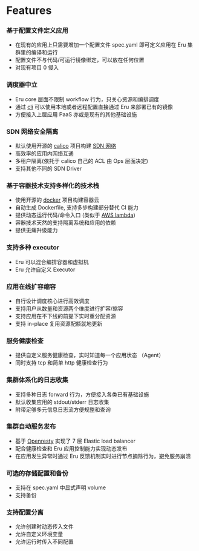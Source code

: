 # Features

### 基于配置文件定义应用

- 在现有的应用上只需要增加一个配置文件 spec.yaml 即可定义应用在 Eru 集群里的编译和运行
- 配置文件不与代码/可运行镜像绑定，可以放在任何位置
- 对现有项目 0 侵入

### 调度器中立

- Eru core 层面不限制 workflow 行为，只关心资源和编排调度
- 通过 [cli](https://github.com/projecteru2/cli) 可以使用本地或者远程配置直接通过 Eru 来部署已有的镜像
- 方便接入上层应用 PaaS 亦或是现有的其他基础设施

### SDN 网络安全隔离

- 默认使用开源的 [calico](https://github.com/projectcalico/calico) 项目构建 [SDN 网络](https://zh.wikipedia.org/wiki/%E8%BB%9F%E9%AB%94%E5%AE%9A%E7%BE%A9%E7%B6%B2%E8%B7%AF)
- 高效率的应用内网络互通
- 多租户隔离(依托于 calico 自己的 ACL 由 Ops 层面决定)
- 支持其他不同的 SDN Driver

### 基于容器技术支持多样化的技术栈

- 使用开源的 [docker](https://github.com/moby/moby) 项目构建容器云
- 自动生成 Dockerfile, 支持多步构建部分替代 CI 能力
- 提供动态运行代码/命令入口 (类似于 [AWS lambda](https://aws.amazon.com/cn/lambda/))
- 容器技术天然的支持隔离系统和应用的依赖
- 提供无痛升级能力

### 支持多种 executor

- Eru 可以混合编排容器和虚拟机
- Eru 允许自定义 Executor

### 应用在线扩容缩容

- 自行设计调度核心进行高效调度
- 支持用户从数量和资源两个维度进行扩容/缩容
- 支持应用在不下线的前提下实时重分配资源
- 支持 in-place 复用资源配额就地更新

### 服务健康检查

- 提供自定义服务健康检查，实时知道每一个应用状态 （Agent）
- 同时支持 tcp 和简单 http 健康检查行为

### 集群体系化的日志收集

- 支持多种日志 forward 行为，方便接入各类已有基础设施
- 默认收集应用的 stdout/stderr 日志收集
- 附带足够多元信息日志流方便规整和查询

### 集群自动服务发布

- 基于 [Openresty](https://openresty.org/en/) 实现了 7 层 Elastic load balancer
- 配合健康检查和 Eru 应用控制能力实现动态发布
- 在应用发生异常时通过 Eru 反馈机制实时进行节点摘除行为，避免服务崩溃

### 可选的存储配置和备份

- 支持在 spec.yaml 中显式声明 volume
- 支持备份

### 支持配置分离

- 允许创建时动态传入文件
- 允许自定义环境变量
- 允许运行时传入不同配置
